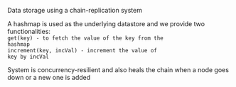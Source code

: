 Data storage using a chain-replication system

A hashmap is used as the underlying datastore and we provide two functionalities:  
<code>get(key) - to fetch the value of the key from the hashmap</code><br>
<code>increment(key, incVal) - increment the value of key by incVal</code>  

System is concurrency-resilient and also heals the chain when a node goes down or a new one is added

